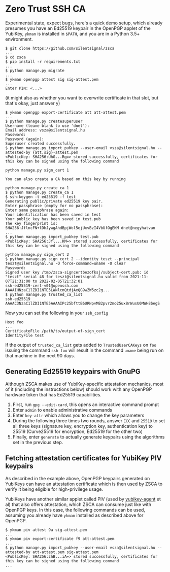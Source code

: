 Zero Trust SSH CA
=================

Experimental state, expect bugs, here's a quick demo setup, which already
presumes you have an Ed25519 keypair in the OpenPGP applet of the YubiKey,
`ykman` is installed in `$PATH`, and you are in a Python 3.5+ environment.

	$ git clone https://github.com/silentsignal/zsca
	...
	$ cd zsca
	$ pip install -r requirements.txt
	...
	$ python manage.py migrate
	...
	$ ykman openpgp attest sig sig-attest.pem
	...
	Enter PIN: <...>

(it might also as whether you want to overwrite certificate in that slot, but that's okay, just answer y)

	$ ykman openpgp export-certificate att att-attest.pem
	...
	$ python manage.py createsuperuser
	Username (leave blank to use 'dnet'):
	Email address: vsza@silentsignal.hu
	Password:
	Password (again):
	Superuser created successfully.
	$ python manage.py import_pubkey --user-email vsza@silentsignal.hu --attested-by {att,sig}-attest.pem
	<PublicKey: SHA256:UhG...Rg=> stored successfully, certificates for this key can be signed using the following command

	python manage.py sign_cert 1

	You can also create a CA based on this key by running

	python manage.py create_ca 1
	$ python manage.py create_ca 1
	$ ssh-keygen -t ed25519 -f test
	Generating public/private ed25519 key pair.
	Enter passphrase (empty for no passphrase):
	Enter same passphrase again:
	Your identification has been saved in test
	Your public key has been saved in test.pub
	The key fingerprint is:
	SHA256:JflncFN+lDhJywgAhdBpjWol5ejUxvBzI4VbUfOgEKM dnet@negyhatvan
	...
	$ python manage.py import_pubkey test.pub
	<PublicKey: SHA256:Jfl...KM=> stored successfully, certificates for this key can be signed using the following command

	python manage.py sign_cert 2
	$ python manage.py sign_cert 2 --identity teszt --principal teszt@silentsignal.hu -O force-command=uname -O clear
	Password: 
	Signed user key /tmp/zsca-signcertbezofksj/subject-cert.pub: id "teszt" serial 48 for teszt@silentsignal.hu valid from 2021-11-07T21:31:00 to 2022-02-05T21:32:01
	ssh-ed25519-cert-v01@openssh.com AAAAIHNzaC1lZDI1NTE5LWNlcnQtdjAxQG9wZW5zc2g...
	$ python manage.py trusted_ca_list
	ssh-ed25519 AAAAC3NzaC1lZDI1NTE5AAAAIPc25bfttB6URNpvMB2pvr2mo25ux8rWusU0MWH8begS

Now you can set the following in your `ssh_config`

	Host foo
	...
	CertificateFile /path/to/output-of-sign_cert
	IdentityFile test

If the output of `trusted_ca_list` gets added to `TrustedUserCAKeys` on `foo`
issuing the command `ssh foo` will result in the command `uname` being run
on that machine in the next 90 days.

Generating Ed25519 keypairs with GnuPG
--------------------------------------

Although ZSCA makes use of YubiKey-specific attestation mechanics, most of it
(including the instructions below) should work with any OpenPGP hardware token
that has Ed25519 capabilities.

1. First, run `gpg --edit-card`, this opens an interactive command prompt
2. Enter `admin` to enable administrative commands
3. Enter `key-attr` which allows you to change the key parameters
4. During the following three times two rounds, answer `ECC` and `25519` to
   set all three keys (signature key, encryption key, authentication key) to
   25519 (Curve25519 for encryption, Ed25519 for the other two)
5. Finally, enter `generate` to actually generate keypairs using the
   algorithms set in the previous step.

Fetching attestation certificates for YubiKey PIV keypairs
----------------------------------------------------------

As described in the example above, OpenPGP keypairs generated on YubiKeys can
have an attestation certificate which is then used by ZSCA to verify it being
eligible for high-privilege usage.

YubiKeys have another similar applet called PIV (used by [yubikey-agent][1]
et al) that also offers attestation, which ZSCA can consume just
like with OpenPGP keys. In this case, the following commands can be used,
assuming you already have `ykman` installed as described above for OpenPGP.

	$ ykman piv attest 9a sig-attest.pem
	...
	$ ykman piv export-certificate f9 att-attest.pem
	...
	$ python manage.py import_pubkey --user-email vsza@silentsignal.hu --attested-by att-attest.pem sig-attest.pem
	<PublicKey: SHA256:zhB...iA=> stored successfully, certificates for this key can be signed using the following command
	...


[1]: https://github.com/FiloSottile/yubikey-agent
